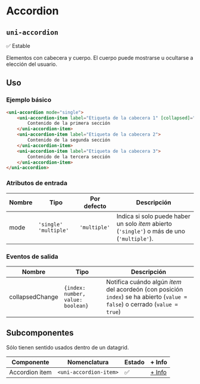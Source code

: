 Accordion
===================
`uni-accordion`
---
:white_check_mark: Estable

Elementos con cabecera y cuerpo. El cuerpo puede mostrarse u ocultarse a elección del usuario.

## Uso

### Ejemplo básico

```html
<uni-accordion mode="single">
    <uni-accordion-item label="Etiqueta de la cabecera 1" [collapsed]="false">
        Contenido de la primera sección
    </uni-accordion-item>
    <uni-accordion-item label="Etiqueta de la cabecera 2">
        Contenido de la segunda sección
    </uni-accordion-item>
    <uni-accordion-item label="Etiqueta de la cabecera 3">
        Contenido de la tercera sección
    </uni-accordion-item>
</uni-accordion>
```

### Atributos de entrada

| Nombre      | Tipo                    | Por defecto  | Descripción 
| ----------- | ----------------------- | ------------ | -----------
| mode        | `'single'` `'multiple'` | `'multiple'` | Indica si solo puede haber un solo *item* abierto (`'single'`) o más de uno (`'multiple'`).

### Eventos de salida

| Nombre          | Tipo                              | Descripción
| --------------- | --------------------------------- | -----------
| collapsedChange | `{index: number, value: boolean}` | Notifica cuándo algún *item* del acordeón (con posición `index`) se ha abierto (`value = false`) o cerrado (`value = true`)

## Subcomponentes

Sólo tienen sentido usados dentro de un datagrid.

| Componente          | Nomenclatura              | Estado              | + Info 
| ------------------- | ------------------------- | ------------------- | ------- 
| Accordion item      | `<uni-accordion-item>`    | :white_check_mark:  | [+ Info](item/README)
